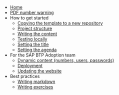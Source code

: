 - [Home](/)
- [PDF number warning](pages/01-pdf-number-warning/README.md)
- How to get started
  - [Copying the template to a new repository](pages/01-setting-repository/README.md)
  - [Project structure](pages/04-project-structure/README.md)
  - [Writing the content](pages/05-writing-content/README.md)
  - [Testing locally](pages/06-testing-locally/README.md)
  - [Setting the title](pages/02-set-title/README.md)
  - [Setting the agenda](pages/03-set-agenda/README.md)
- For the SAP BTP Adoption team
  - [Dynamic content (numbers, users, passwords)](pages/10-dynamic-content/README.md)
  - [Deployment](pages/11-deployment/README.md)
  - [Updating the website](pages/12-updating/README.md)
- Best practices
  - [Writing markdown](pages/20-writing-markdown/README.md)
  - [Writing exercises](pages/21-writing-exercises/README.md)